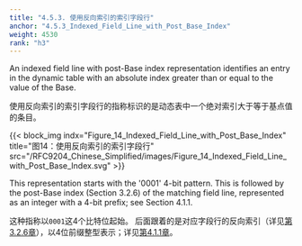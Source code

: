 ```yaml
---
title: "4.5.3. 使用反向索引的索引字段行"
anchor: "4.5.3_Indexed_Field_Line_with_Post_Base_Index"
weight: 4530
rank: "h3"
---
```


An indexed field line with post-Base index representation identifies an entry in the dynamic table with an absolute index greater than or equal to the value of the Base.

使用反向索引的索引字段行的指称标识的是动态表中一个绝对索引大于等于基点值的条目。

{{< block_img
indx="Figure_14_Indexed_Field_Line_with_Post_Base_Index"
title="图14：使用反向索引的索引字段行"
src="/RFC9204_Chinese_Simplified/images/Figure_14_Indexed_Field_Line_with_Post_Base_Index.svg" >}}

This representation starts with the '0001' 4-bit pattern. This is followed by the post-Base index (Section 3.2.6) of the matching field line, represented as an integer with a 4-bit prefix; see Section 4.1.1.

这种指称以`0001`这4个比特位起始。
后面跟着的是对应字段行的反向索引（详见[第3.2.6章]()），以4位前缀整型表示；详见[第4.1.1章]()。
